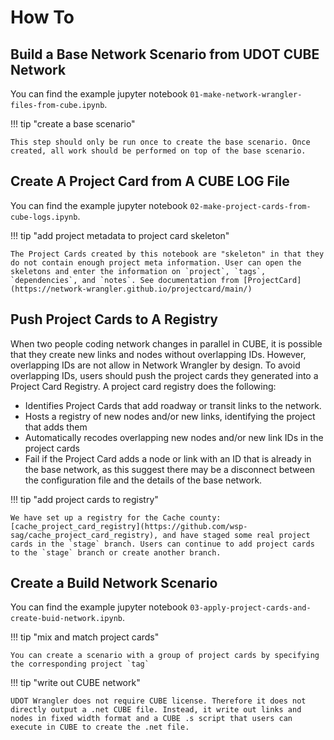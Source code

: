 # How To

## Build a Base Network Scenario from UDOT CUBE Network

You can find the example jupyter notebook `01-make-network-wrangler-files-from-cube.ipynb`.

!!! tip "create a base scenario"

    This step should only be run once to create the base scenario. Once created, all work should be performed on top of the base scenario.

## Create A Project Card from A CUBE LOG File

You can find the example jupyter notebook `02-make-project-cards-from-cube-logs.ipynb`.

!!! tip "add project metadata to project card skeleton"

    The Project Cards created by this notebook are "skeleton" in that they do not contain enough project meta information. User can open the skeletons and enter the information on `project`, `tags`, `dependencies`, and `notes`. See documentation from [ProjectCard](https://network-wrangler.github.io/projectcard/main/)

## Push Project Cards to A Registry

When two people coding network changes in parallel in CUBE, it is possible that they create new links and nodes without overlapping IDs. However, overlapping IDs are not allow in Network Wrangler by design. To avoid overlapping IDs, users should push the project cards they generated into a Project Card Registry. A project card registry does the following:

- Identifies Project Cards that add roadway or transit links to the network.
- Hosts a registry of new nodes and/or new links, identifying the project that adds them
- Automatically recodes overlapping new nodes and/or new link IDs in the project cards
- Fail if the Project Card adds a node or link with an ID that is already in the base network, as this suggest there may be a disconnect between the configuration file and the details of the base network.

!!! tip "add project cards to registry"

    We have set up a registry for the Cache county: [cache_project_card_registry](https://github.com/wsp-sag/cache_project_card_registry), and have staged some real project cards in the `stage` branch. Users can continue to add project cards to the `stage` branch or create another branch.

## Create a Build Network Scenario

You can find the example jupyter notebook `03-apply-project-cards-and-create-buid-network.ipynb`.

!!! tip "mix and match project cards"

    You can create a scenario with a group of project cards by specifying the corresponding project `tag`

!!! tip "write out CUBE network"

    UDOT Wrangler does not require CUBE license. Therefore it does not directly output a .net CUBE file. Instead, it write out links and nodes in fixed width format and a CUBE .s script that users can execute in CUBE to create the .net file.